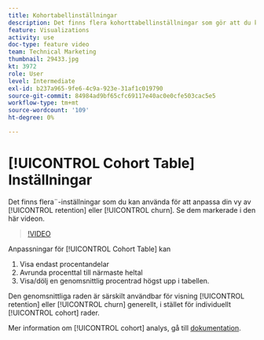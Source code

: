 ```yaml
---
title: Kohortabellinställningar
description: Det finns flera kohorttabellinställningar som gör att du kan anpassa visningen av kvarhållande och urholkning. Se dem markerade i den här videon.
feature: Visualizations
activity: use
doc-type: feature video
team: Technical Marketing
thumbnail: 29433.jpg
kt: 3972
role: User
level: Intermediate
exl-id: b237a965-9fe6-4c9a-923e-31af1c019790
source-git-commit: 84984ad9bf65cfc69117e40ac0e0cfe503cac5e5
workflow-type: tm+mt
source-wordcount: '109'
ht-degree: 0%

---
```


# [!UICONTROL Cohort Table] Inställningar

Det finns flera¨-inställningar som du kan använda för att anpassa din vy av [!UICONTROL retention] eller [!UICONTROL churn]. Se dem markerade i den här videon.

>[!VIDEO](https://video.tv.adobe.com/v/29433/?quality=12&learn=on)

Anpassningar för [!UICONTROL Cohort Table] kan

1. Visa endast procentandelar
1. Avrunda procenttal till närmaste heltal
1. Visa/dölj en genomsnittlig procentrad högst upp i tabellen.

Den genomsnittliga raden är särskilt användbar för visning [!UICONTROL retention] eller [!UICONTROL churn] generellt, i stället för individuellt [!UICONTROL cohort] rader.

Mer information om [!UICONTROL cohort] analys, gå till [dokumentation](https://experienceleague.adobe.com/docs/analytics/analyze/analysis-workspace/visualizations/cohort-table/t-cohort.html?lang=en).
